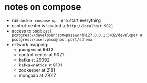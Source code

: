 # notes on compose
* run `docker-compose up -d` to start everything
* control-center is located at `http://localhost:9021`
* access to psql: `psql postgres://developer:somepassword@127.0.0.1:5432/developer # postgres://user:pass@host:port/schema`
* network mapping:
  * postgres at 5432
  * control-center at 9021
  * kafka at 29092
  * kafka-metrics at 9101
  * zookeeper at 2181
  * mongodb at 27017
